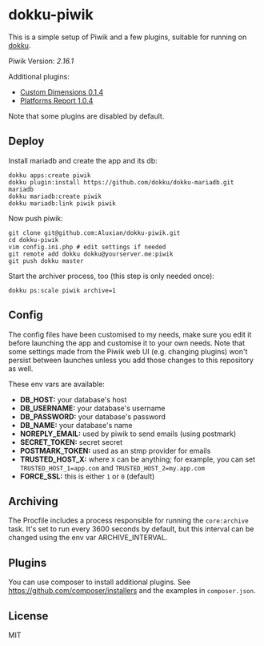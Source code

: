 # dokku-piwik

This is a simple setup of Piwik and a few plugins, suitable for running on [dokku](http://dokku.viewdocs.io/dokku/).

Piwik Version: *2.16.1*

Additional plugins:
- [Custom Dimensions 0.1.4](https://plugins.piwik.org/CustomDimensions)
- [Platforms Report 1.0.4](https://plugins.piwik.org/PlatformsReport)

Note that some plugins are disabled by default.

## Deploy

Install mariadb and create the app and its db:

```
dokku apps:create piwik
dokku plugin:install https://github.com/dokku/dokku-mariadb.git mariadb
dokku mariadb:create piwik
dokku mariadb:link piwik piwik
```

Now push piwik:

```
git clone git@github.com:Aluxian/dokku-piwik.git
cd dokku-piwik
vim config.ini.php # edit settings if needed
git remote add dokku dokku@yourserver.me:piwik
git push dokku master
```

Start the archiver process, too (this step is only needed once):

```
dokku ps:scale piwik archive=1
```

## Config

The config files have been customised to my needs, make sure you edit it before launching the app and customise it to your own needs. Note that some settings made from the Piwik web UI (e.g. changing plugins) won't persist between launches unless you add those changes to this repository as well.

These env vars are available:

- **DB_HOST:** your database's host
- **DB_USERNAME:** your database's username
- **DB_PASSWORD:** your database's password
- **DB_NAME:** your database's name
- **NOREPLY_EMAIL:** used by piwik to send emails (using postmark)
- **SECRET_TOKEN:** secret secret
- **POSTMARK_TOKEN:** used as an stmp provider for emails
- **TRUSTED_HOST_X:** where `X` can be anything; for example, you can set `TRUSTED_HOST_1=app.com` and `TRUSTED_HOST_2=my.app.com`
- **FORCE_SSL:** this is either `1` or `0` (default)

## Archiving

The Procfile includes a process responsible for running the `core:archive` task. It's set to run every 3600 seconds by default, but this interval can be changed using the env var ARCHIVE_INTERVAL.

## Plugins

You can use composer to install additional plugins. See https://github.com/composer/installers and the examples in `composer.json`.

## License

MIT
